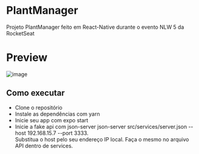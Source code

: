 # PlantManager
Projeto PlantManager feito em React-Native durante o evento NLW 5 da RocketSeat

# Preview

![image](https://user-images.githubusercontent.com/74619318/153047161-800abef1-7e6e-4585-b115-1f8d9088ef3d.png)


## Como executar
* Clone o repositório
* Instale as dependências com yarn
* Inicie seu app com expo start
* Inicie a fake api com json-server json-server src/services/server.json --host 192.168.15.7 --port 3333.  
Substitua o host pelo seu endereço IP local. Faça o mesmo no arquivo API dentro de services.
